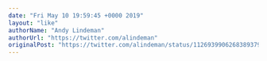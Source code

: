 ```yaml
---
date: "Fri May 10 19:59:45 +0000 2019"
layout: "like"
authorName: "Andy Lindeman"
authorUrl: "https://twitter.com/alindeman"
originalPost: "https://twitter.com/alindeman/status/1126939906268389379"
---
```


